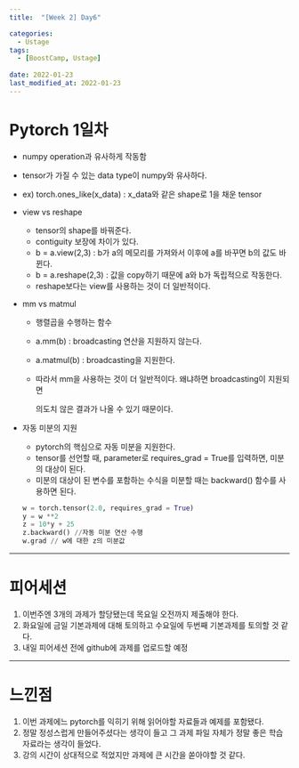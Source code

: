 ```yaml
---
title:  "[Week 2] Day6"

categories:
  - Ustage
tags:
  - [BoostCamp, Ustage]
 
date: 2022-01-23
last_modified_at: 2022-01-23
---
```


# Pytorch 1일차

* numpy operation과 유사하게 작동함
* tensor가 가질 수 있는 data type이 numpy와 유사하다.
* ex) torch.ones_like(x_data) : x_data와 같은 shape로 1을 채운 tensor
* view vs reshape
  * tensor의 shape를 바꿔준다.
  * contiguity 보장에 차이가 있다.
  * b = a.view(2,3)  : b가 a의 메모리를 가져와서 이후에 a를 바꾸면 b의 값도 바뀐다.
  * b = a.reshape(2,3) : 값을 copy하기 때문에 a와 b가 독립적으로 작동한다.
  * reshape보다는 view를 사용하는 것이 더 일반적이다.  

* mm vs matmul

  * 행렬곱을 수행하는 함수

  * a.mm(b) : broadcasting 연산을 지원하지 않는다.

  * a.matmul(b) : broadcasting을 지원한다.

  * 따라서 mm을 사용하는 것이 더 일반적이다. 왜냐하면 broadcasting이 지원되면

    의도치 않은 결과가 나올 수 있기 때문이다.

* 자동 미분의 지원

  * pytorch의 핵심으로 자동 미분을 지원한다.
  * tensor를 선언할 때, parameter로 requires_grad = True를 입력하면, 미분의 대상이 된다.
  * 미분의 대상이 된 변수를 포함하는 수식을 미분할 때는 backward() 함수를 사용하면 된다.

  ```python
  w = torch.tensor(2.0, requires_grad = True)
  y = w **2
  z = 10*y + 25
  z.backward() //자동 미분 연산 수행
  w.grad // w에 대한 z의 미분값
  ```



___

# 피어세션

1.  이번주엔 3개의 과제가 할당됐는데 목요일 오전까지 제출해야 한다.
2.  화요일에 금일 기본과제에 대해 토의하고 수요일에 두번째 기본과제를 토의할 것 같다.
3.  내일 피어세션 전에 github에 과제를 업로드할 예정



___

# 느낀점

1.  이번 과제에느 pytorch를 익히기 위해 읽어야할 자료들과 예제를 포함됐다.
2.  정말 정성스럽게 만들어주셨다는 생각이 들고 그 과제 파일 자체가 정말 좋은 학습 자료라는 생각이 들었다.
3. 강의 시간이 상대적으로 적었지만 과제에 큰 시간을 쏟아야할 것 같다.